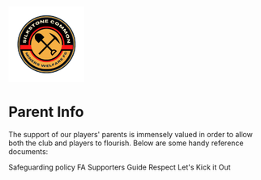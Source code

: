 <img src="silkstone common fc logo.png" 
     alt="logo"
     width="150" 
     height="150" />
     
 # Parent Info
 The support of our players' parents is immensely valued in order to allow both the club and players to flourish. Below are some handy reference documents:
 
 Safeguarding policy
 FA Supporters Guide
 Respect
 Let's Kick it Out
